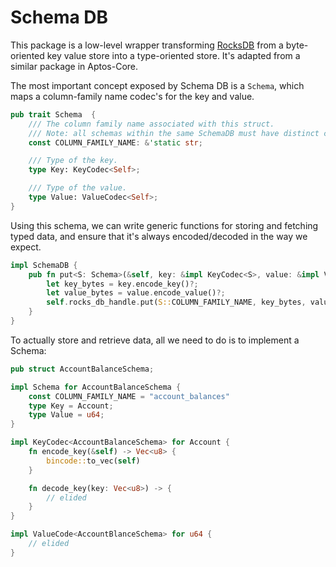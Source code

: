 # Schema DB

This package is a low-level wrapper transforming [RocksDB](https://rocksdb.org/) from a byte-oriented key value store into a
type-oriented store. It's adapted from a similar package in Aptos-Core.

The most important concept exposed by Schema DB is a `Schema`, which maps a column-family name
codec's for the key and value.

```rust
pub trait Schema  {
    /// The column family name associated with this struct.
    /// Note: all schemas within the same SchemaDB must have distinct column family names.
    const COLUMN_FAMILY_NAME: &'static str;

    /// Type of the key.
    type Key: KeyCodec<Self>;

    /// Type of the value.
    type Value: ValueCodec<Self>;
}
```

Using this schema, we can write generic functions for storing and fetching typed data, and ensure that
it's always encoded/decoded in the way we expect.

```rust
impl SchemaDB {
	pub fn put<S: Schema>(&self, key: &impl KeyCodec<S>, value: &impl ValueCodec<S>) -> Result<()> {
		let key_bytes = key.encode_key()?;
        let value_bytes = value.encode_value()?;
		self.rocks_db_handle.put(S::COLUMN_FAMILY_NAME, key_bytes, value_bytes)
	}
}
```

To actually store and retrieve data, all we need to do is to implement a Schema:

```rust
pub struct AccountBalanceSchema;

impl Schema for AccountBalanceSchema {
	const COLUMN_FAMILY_NAME = "account_balances"
	type Key = Account;
	type Value = u64;
}

impl KeyCodec<AccountBalanceSchema> for Account {
	fn encode_key(&self) -> Vec<u8> {
		bincode::to_vec(self)
	}

	fn decode_key(key: Vec<u8>) -> {
		// elided
	}
}

impl ValueCode<AccountBlanceSchema> for u64 {
	// elided
}
```
